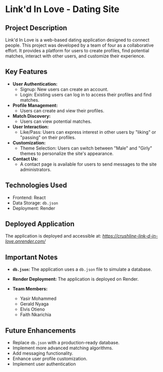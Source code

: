 # Link'd In Love - Dating Site

## Project Description

Link'd In Love is a web-based dating application designed to connect people.  This project was developed by a team of four as a collaborative effort.  It provides a platform for users to create profiles, find potential matches, interact with other users, and customize their experience.

## Key Features

* **User Authentication:**
    * Signup: New users can create an account.
    * Login: Existing users can log in to access their profiles and find matches.
* **Profile Management:**
    * Users can create and view their profiles.
* **Match Discovery:**
    * Users can view potential matches.
* **User Interaction:**
    * Like/Pass: Users can express interest in other users by "liking" or "passing" on their profiles.
* **Customization:**
    * Theme Selection: Users can switch between "Male" and "Girly" themes to personalize the site's appearance.
* **Contact Us:**
    * A contact page is available for users to send messages to the site administrators.

## Technologies Used

* Frontend: React
* Data Storage: `db.json` 
* Deployment: Render

## Deployed Application

The application is deployed and accessible at: *https://crushline-link-d-in-love.onrender.com/*









## Important Notes

* **`db.json`:** The application uses a `db.json` file to simulate a database.
* **Render Deployment:** The application is deployed on Render.
* **Team Members:**
    
    * Yasir Mohammed
    * Gerald Nyaga
    * Elvis Otieno
    * Faith Nkarichia

## Future Enhancements

* Replace `db.json` with a production-ready database.
* Implement more advanced matching algorithms.
* Add messaging functionality.
* Enhance user profile customization.
* Implement user authentication

